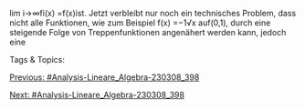 lim
i→∞fi(x) =f(x)ist.
Jetzt verbleibt nur noch ein technisches Problem, dass nicht alle Funktionen, wie zum Beispiel
f(x) =−1√x
auf(0,1), durch eine steigende Folge von Treppenfunktionen angenähert werden kann, jedoch eine

   Tags & Topics:
   

[Previous: #Analysis-Lineare_Algebra-230308_398](Analysis-Lineare_Algebra-230308_398.md)

[Next: #Analysis-Lineare_Algebra-230308_398](Analysis-Lineare_Algebra-230308_398.md)
